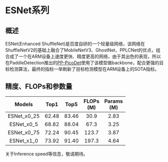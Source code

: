 # ESNet系列

## 概述

ESNet(Enhanced ShuffleNet)是百度自研的一个轻量级网络，该网络在ShuffleNetV2的基础上融合了MobileNetV3、GhostNet、PPLCNet的优点，组合成了一个在ARM设备上速度更快、精度更高的网络，由于其出色的表现，所以在PaddleDetection推出的[PP-PicoDet](https://github.com/PaddlePaddle/PaddleDetection/tree/release/2.3/configs/picodet)使用了该模型做backbone，配合更强的目标检测算法，最终的指标一举刷新了目标检测模型在ARM设备上的SOTA指标。

## 精度、FLOPs和参数量

| Models | Top1 | Top5 | FLOPs<br>(M) | Params<br/>(M) |
|:--:|:--:|:--:|:--:|:--:|
| ESNet_x0_25 | 62.48 | 83.46 | 30.9 | 2.83 |
| ESNet_x0_5 | 68.82 | 88.04 | 67.3 | 3.25 |
| ESNet_x0_75 | 72.24 | 90.45 | 123.7 | 3.87 |
| ESNet_x1_0 | 73.92 | 91.40 | 197.3 | 4.64 |

关于Inference speed等信息，敬请期待。
